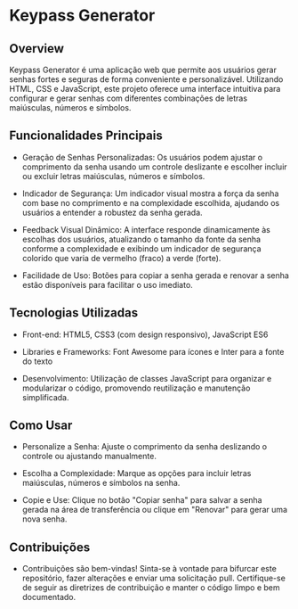 # Keypass Generator

## Overview

Keypass Generator é uma aplicação web que permite aos usuários gerar senhas fortes e seguras de forma conveniente e personalizável. Utilizando HTML, CSS e JavaScript, este projeto oferece uma interface intuitiva para configurar e gerar senhas com diferentes combinações de letras maiúsculas, números e símbolos.

## Funcionalidades Principais

- Geração de Senhas Personalizadas: Os usuários podem ajustar o comprimento da senha usando um controle deslizante e escolher incluir ou excluir letras maiúsculas, números e símbolos.

- Indicador de Segurança: Um indicador visual mostra a força da senha com base no comprimento e na complexidade escolhida, ajudando os usuários a entender a robustez da senha gerada.

- Feedback Visual Dinâmico: A interface responde dinamicamente às escolhas dos usuários, atualizando o tamanho da fonte da senha conforme a complexidade e exibindo um indicador de segurança colorido que varia de vermelho (fraco) a verde (forte).

- Facilidade de Uso: Botões para copiar a senha gerada e renovar a senha estão disponíveis para facilitar o uso imediato.

## Tecnologias Utilizadas

- Front-end: HTML5, CSS3 (com design responsivo), JavaScript ES6
  
- Libraries e Frameworks: Font Awesome para ícones e Inter para a fonte do texto

- Desenvolvimento: Utilização de classes JavaScript para organizar e modularizar o código, promovendo reutilização e manutenção simplificada.

## Como Usar

- Personalize a Senha: Ajuste o comprimento da senha deslizando o controle ou ajustando manualmente.
  
- Escolha a Complexidade: Marque as opções para incluir letras maiúsculas, números e símbolos na senha.
  
- Copie e Use: Clique no botão "Copiar senha" para salvar a senha gerada na área de transferência ou clique em "Renovar" para gerar uma nova senha.

## Contribuições

- Contribuições são bem-vindas! Sinta-se à vontade para bifurcar este repositório, fazer alterações e enviar uma solicitação pull. Certifique-se de seguir as diretrizes de contribuição e manter o código limpo e bem documentado.

  
